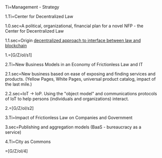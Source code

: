 
Ti=Management - Strategy

1.Ti=Center for Decentralized Law

1.0.sec=A political, organizational, financial plan for a novel NFP - the Center for Decentralized Law

1.1.sec=Origin <a href="https://docs.google.com/document/d/1eizIqpx_ni8KaGkk3bVKvBBDoRy2eTEtvPHE0hiar7c/edit">decentralized approach to interface between law and blockchain</a>

1.=[G/Z/ol/s1]

2.Ti=New Business Models in an Economy of Frictionless Law and IT

2.1.sec=New business based on ease of exposing and finding services and products.  (Yellow Pages, White Pages, universal product catalog, impact of the last mile.)

2.2.sec=IoT -> IoP.  Using the "object model" and communications protocols of IoT to help persons (individuals and organizations) interact. 

2.=[G/Z/ol/s2]

3.Ti=Impact of Frictionless Law on Companies and Government

3.sec=Publishing and aggregation models (BaaS - bureaucracy as a service)

4.Ti=City as Commons

=[G/Z/ol/4]

